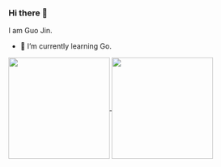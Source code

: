 ### Hi there 👋

I am Guo Jin.

- 🌱 I’m currently learning Go.

<a href="https://github.com/csguojin">
  <img height=200 align="center" src="https://github-readme-stats.vercel.app/api/top-langs?username=csguojin&langs_count=3" />
</a>
<a href="https://github.com/csguojin">
  <img height=200 align="center" src="https://github-readme-stats.vercel.app/api?username=csguojin&show=prs_merged,prs_merged_percentage&hide=contribs,issues" />
</a>

<!--
**csguojin/csguojin** is a ✨ _special_ ✨ repository because its `README.md` (this file) appears on your GitHub profile.

Here are some ideas to get you started:

- 🔭 I’m currently working on ...
- 🌱 I’m currently learning ...
- 👯 I’m looking to collaborate on ...
- 🤔 I’m looking for help with ...
- 💬 Ask me about ...
- 📫 How to reach me: ...
- 😄 Pronouns: ...
- ⚡ Fun fact: ...
-->
